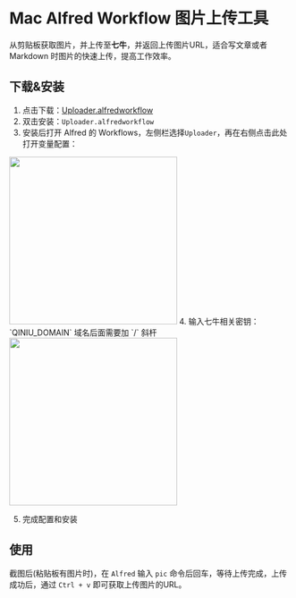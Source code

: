 # Mac Alfred Workflow 图片上传工具  

从剪贴板获取图片，并上传至<strong>七牛</strong>，并返回上传图片URL，适合写文章或者 Markdown 时图片的快速上传，提高工作效率。

## 下载&安装
1. 点击下载：<a href="https://ffx0s.github.io/MacWorkflowUploader/Uploader.alfredworkflow">Uploader.alfredworkflow</a>  
2. 双击安装：`Uploader.alfredworkflow`  
3. 安装后打开 Alfred 的 Workflows，左侧栏选择`Uploader`，再在右侧点击此处打开变量配置：  
<img src="http://7u2s0a.com1.z0.glb.clouddn.com/Fuu2GjeiXjy3EgJVh5Lofu6qwlDO" style="width: 300px;">  
4. 输入七牛相关密钥：
`QINIU_DOMAIN` 域名后面需要加 `/` 斜杆  
<img src="http://7u2s0a.com1.z0.glb.clouddn.com/Fp2lhqsAuQCVhrQ_j7c5PtuHfCLa" style="width: 300px;"> 

5. 完成配置和安装 

## 使用  
截图后(粘贴板有图片时)，在 `Alfred` 输入 `pic` 命令后回车，等待上传完成，上传成功后，通过 `Ctrl + v` 即可获取上传图片的URL。

